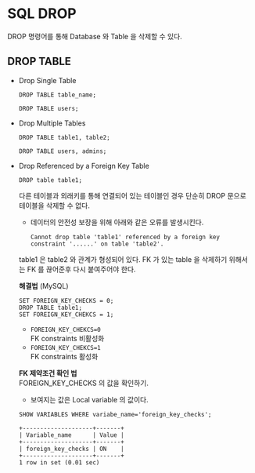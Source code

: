 # SQL DROP
DROP 명령어를 통해 Database 와 Table 을 삭제할 수 있다.

## DROP TABLE
* Drop Single Table  
    ```
    DROP TABLE table_name;
    ```
    ```
    DROP TABLE users;
    ```

* Drop Multiple Tables
    ```
    DROP TABLE table1, table2;
    ```
    ```
    DROP TABLE users, admins;
    ```

* Drop Referenced by a Foreign Key Table
    ```
    DROP table table1;
    ```
    다른 테이블과 외래키를 통해 연결되어 있는 테이블인 경우 단순히 DROP 문으로 테이블을 삭제할 수 없다. 
    * 데이터의 안전성 보장을 위해 아래와 같은 오류를 발생시킨다.
        ```
        Cannot drop table 'table1' referenced by a foreign key constraint '......' on table 'table2'.
        ```
    table1 은 table2 와 관계가 형성되어 있다. FK 가 있는 table 을 삭제하기 위해서는 FK 를 끊어준후 다시 붙여주어야 한다.

    **해결법** (MySQL)
    ```
    SET FOREIGN_KEY_CHECKS = 0;
    DROP TABLE table1;
    SET FOREIGN_KEY_CHEKCS = 1;
    ```
    * ```FOREIGN_KEY_CHEKCS=0```  
      FK constraints 비활성화
    * ```FOREIGN_KEY_CHEKCS=1```  
      FK constraints 활성화
    
    **FK 제약조건 확인 법**  
    FOREIGN_KEY_CHECKS 의 값을 확인하기.  
    * 보여지는 값은 Local variable 의 값이다.
    ```
    SHOW VARIABLES WHERE variabe_name='foreign_key_checks';
    ```
    ```
    +--------------------+-------+
    | Variable_name      | Value |
    +--------------------+-------+
    | foreign_key_checks | ON    |
    +--------------------+-------+
    1 row in set (0.01 sec)
    ```

